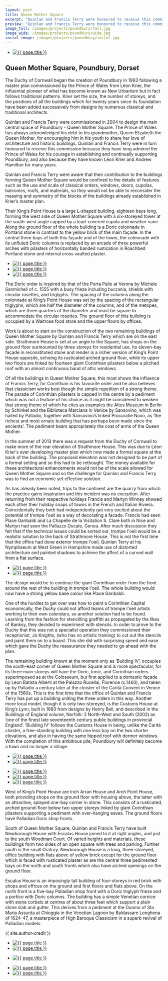 ```yaml
---
layout: post
title: Queen Mother Square
excerpt: "Quinlan and Francis Terry were honoured to receive this commission because they have long admired the Prince of Wales for his courage in establishing and continually supporting Poundbury."
preview: "Quinlan and Francis Terry were honoured to receive this commission because they have long admired the Prince of Wales for his courage in establishing and continually supporting Poundbury."
image_tall: /images/projects/poundbury/tall.jpg
image_wide: /images/projects/poundbury/wide.jpg
social_image: /images/projects/poundbury/social.jpg
---
```


<ul class="list">
	<li class="full">
		<a class="fancybox" rel="group" href="/images/projects/poundbury/01.jpg">
			<img src="/images/projects/poundbury/thumbs/01.jpg" alt="{{ page.title }}" />
		</a>
	</li>
</ul>

<h2>Queen Mother Square, Poundbury, Dorset</h2>
<p>
	The Duchy of Cornwall began the creation of Poundbury in 1993 following a master plan commissioned by the Prince of Wales from Léon Krier, the influential pioneer of what has become known as New Urbanism but in fact follows traditional patterns. Krier set the size, the number of storeys, and the positions of all the buildings which for twenty years since its foundation have been added successively from designs by numerous classical and traditional architects.
</p><p>
	Quinlan and Francis Terry were commissioned in 2004 to design the main central space of Poundbury - Queen Mother Square. The Prince of Wales has always acknowledged his debt to his grandmother, Queen Elizabeth the Queen Mother, for encouraging him in his youth to share her love of architecture and historic buildings. Quinlan and Francis Terry were in turn honoured to receive this commission because they have long admired the Prince of Wales for his courage in establishing and continually supporting Poundbury, and also because they have known Léon Krier and Andrew Hamilton for many years.
</p><p>
	Quinlan and Francis Terry were aware that their contribution to the buildings forming Queen Mother Square would be confined to the details of features such as the use and scale of classical orders, windows, doors, cupolas, balconies, roofs, and materials, so they would not be able to reconsider the massing and symmetry of the blocks of the buildings already established in Krier’s master plan.
</p><p>
	Their King’s Point House is a large L-shaped building, eighteen bays long, forming the west side of Queen Mother Square with a six-storeyed tower at the south-west angle capped by a lead-covered cupola and weather vane. Along the ground floor of the whole building is a Doric colonnade in Portland stone in contrast to the yellow brick of the main façade. In the central three bays of both this façade and of the tower, the colonnade with its unfluted Doric columns is replaced by an arcade of three powerful arches with pilasters of horizontally banded rustication in Roachbed Portland stone and  internal cross vaulted plaster.
</p>

<ul class="list">
	<li class="third">
		<a class="fancybox" rel="group" href="/images/projects/poundbury/02.jpg">
			<img src="/images/projects/poundbury/thumbs/02.jpg" alt="{{ page.title }}" />
		</a>
	</li>
	<li class="third">
		<a class="fancybox" rel="group" href="/images/projects/poundbury/03.jpg">
			<img src="/images/projects/poundbury/thumbs/03.jpg" alt="{{ page.title }}" />
		</a>
	</li>
	<li class="third">
		<a class="fancybox" rel="group" href="/images/projects/poundbury/04.jpg">
			<img src="/images/projects/poundbury/thumbs/04.jpg" alt="{{ page.title }}" />
		</a>
	</li>
</ul>

<p>
	The Doric order is inspired by that of the Porta Palio at Verona by Michele Sanmicheli of c. 1555 with a busy frieze including bucrania, shields with circular rosettes, and triglyphs. The spacing of the columns along the colonnade at King’s Point House was set by the spacing of the rectangular triglyphs, which are half  the diameter of the columns, and of the metopes, which are three quarters of the diameter and must be square to accommodate the circular rosettes. The ground floor of this building is occupied by a Waitrose food store and the upper floors by offices.
</p><p>
	Work is about to start on the construction of the two remaining buildings of Queen Mother Square by Quinlan and Francis Terry which are on the east side. Strathmore House is set at an angle to the Square, has shops on the ground floor surmounted by three storeys for residential use. Its eleven-bay façade in reconstituted stone and render is a richer version of King’s Point House opposite, echoing its rusticated arched ground floor, while its upper two floors are linked by fourteen giant Corinthian pilasters  below a pitched roof with an almost continuous band of attic windows.
</p><p>
	Of all the buildings in Queen Mother Square, this most shows the influence of Francis Terry, for Corinthian is his favourite order and he also believes that classicism works best though the simple repetition of a strong theme. The parade of Corinthian pilasters is capped in the centre by a pediment which was not a feature of his choice as it might be considered to weaken that strong theme of which he cites as examples the Altes Museum in Berlin by Schinkel and the Biblioteca Marciana in Venice by Sansovino, which was hailed by Palladio, together with Sansovino’s linked Procuratie Novo, as ‘the richest and most ornate building that has perhaps been made since the ancients’. The pediment bears appropriately the coat of arms of the Queen Mother.
</p><p>
	In the summer of 2013 there was a request from the Duchy of Cornwall to make more of the rear elevation of Strathmore House. This was due to Léon Krier's ever developing master plan which now made a formal square at the back of the building.  The proposed elevation was not designed to be part of a formal setting and so this had to be rethought.  The money available for these architectural enhancements would not be of the scale allowed for Queen Mother Square and so the challenge for Quinlan and Francis Terry was to find an economic yet effective solution.
</p><p>
	As has already been noted, trips to the continent are the quarry from which the practice gains inspiration and this incident was no exception.  After returning from their respective holidays Francis and Martyn Winney showed each other their holiday snaps of towns in the French and Italian Riviera. Coincidentally they both had independently got very excited about the potential of trompe l'oeil as a way of decorating a facade. Francis had seen Place Garibaldi and La Chapelle de la Visitation S. Clare both in Nice and Martyn had seen the Pallazzo Ducale, Genoa.  After much discussion they felt that if the technical issues could be sorted out, trompe l'oeil would be a realistic solution to the back of Strathmore House.  This is not the first time that the office had done exterior trompe l'oeil, Quinlan Terry at his Nymphaeum at West Green in Hampshire made use of distorted architecture and painted shadows to achieve the affect of a curved wall from a flat surface.
</p>

<ul class="list">
	<li class="half">
		<a class="fancybox" rel="group" href="/images/projects/poundbury/05.jpg">
			<img src="/images/projects/poundbury/thumbs/05.jpg" alt="{{ page.title }}" />
		</a>
	</li>
	<li class="half">
		<a class="fancybox" rel="group" href="/images/projects/poundbury/06.jpg">
			<img src="/images/projects/poundbury/thumbs/06.jpg" alt="{{ page.title }}" />
		</a>
	</li>
</ul>

<p>
	The design would be to continue the giant Corinthian order from the front around the rest of the building in trompe l'oeil.  The whole building would now have a strong yellow base colour like Place Garibaldi.
</p><p>
	One of the hurdles to get over was how to paint a Corinthian Capital economically, the Duchy could not afford teams of trompe l'oeil artists working to their own calendars, so another solution had to be found.  Learning from the fashion for stencilling graffitti as propagated by the likes of Banksy, they decided to experiment with stencils.  In order to prove to the Duchy that this was not a specialist operation they commissioned their receptionist, Jo Knights, (who has no artistic training) to cut out the stencils and paint them on to a board.  This she did with surprising speed and ease which gave the Duchy the reassurance they needed to go ahead with the plan.
</p><p>
	The remaining building known at the moment only as ‘Building IV’, occupies the south-east corner of Queen Mother Square and is more spectacular, for its three main storeys will have the Doric, Ionic, and Corinthian orders superimposed as at the Colosseum, but first applied to a domestic façade by Leon Batista Alberti at the Palazzo Rucellai, Florence (c.1460), and taken up by Palladio a century later at  the cloister of the Carità Convent in Venice of the 1560s. This is the first time that the office of Quinlan and Francis Terry has put up a building uniting the three orders in this way. Another more local model, though it is only two-storeyed, is the Customs House at King’s Lynn, built in 1683 from designs by Henry Bell, and described in the Buildings of England volume, Norfolk: 2 North-West and South (2002) as ‘one of the finest late seventeenth century public buildings in provincial England’. ‘Building IV’ follows the Customs House in being, unlike the Carità cloister, a free-standing building with one less bay on the two shorter elevations, and also in having the same hipped roof with dormer windows. With the completion of this ambitious pile, Poundbury will definitely become a town and no longer a village.
</p>

<ul class="list">
	<li class="half">
		<a class="fancybox" rel="group" href="/images/projects/poundbury/08.jpg">
			<img src="/images/projects/poundbury/thumbs/08.jpg" alt="{{ page.title }}" />
		</a>
	</li>
	<li class="half">
		<a class="fancybox" rel="group" href="/images/projects/poundbury/09.jpg">
			<img src="/images/projects/poundbury/thumbs/09.jpg" alt="{{ page.title }}" />
		</a>
	</li>
</ul>

<ul class="list">
	<li class="third">
		<a class="fancybox" rel="group" href="/images/projects/poundbury/07.jpg">
			<img src="/images/projects/poundbury/thumbs/07.jpg" alt="{{ page.title }}" />
		</a>
	</li>
	<li class="third">
		<a class="fancybox" rel="group" href="/images/projects/poundbury/10.jpg">
			<img src="/images/projects/poundbury/thumbs/10.jpg" alt="{{ page.title }}" />
		</a>
	</li>
	<li class="third">
		<a class="fancybox" rel="group" href="/images/projects/poundbury/11.jpg">
			<img src="/images/projects/poundbury/thumbs/11.jpg" alt="{{ page.title }}" />
		</a>
	</li>
</ul>

<p>
	West of King’s Point House are Inch Arran House and Arch Point House, both providing shops on the ground floor with housing above, the latter with an attractive, splayed one-bay corner in stone. This consists of a rusticated, arched ground-floor below two upper storeys linked by giant Corinthian pilasters supporting a pediment with over-hanging eaves. The ground floors have Palladian Doric shop fronts.
</p><p>
	South of Queen Mother Square, Quinlan and Francis Terry have built Newborough House with Escalus House joined to it at right angles, and just to the south Woodman Court. Of varied heights and materials, these buildings form two sides of an open square with trees and  parking. Further south is the small Oratory. Newborough House is a long, three-storeyed, office building with flats above of yellow brick except for the ground floor which is faced with  rusticated plaster as are the central three pedimented bays on the north and south fronts which also have arched openings on the ground floor.
</p><p>
	Escalus House is an imposingly tall building of four-storeys in red brick with shops and offices on the ground and first floors and flats above. On the north front is a five-bay Palladian shop front with a Doric triglyph frieze and a portico with Doric columns. The building has a simple Venetian cornice with stone corbels at centres of about three feet which support a plain stone slab and gutter. This derives from a pediment at the Duomo of Sta Maria Assunta at Chioggia in the Venetian Lagoon by Baldassare Longhena of 1624-47, a masterpiece of High Baroque Classicism in a superb revival of Palladian models.
</p>
{{ site.author-credit }}

<ul class="list">
	<li class="half">
		<a class="fancybox" rel="group" href="/images/projects/poundbury/13.jpg">
			<img src="/images/projects/poundbury/thumbs/13.jpg" alt="{{ page.title }}" />
		</a>
	</li>
	<li class="half">
		<a class="fancybox" rel="group" href="/images/projects/poundbury/15.jpg">
			<img src="/images/projects/poundbury/thumbs/15.jpg" alt="{{ page.title }}" />
		</a>
	</li>
</ul>

<ul class="list">
	<li class="full">
		<a class="fancybox" rel="group" href="/images/projects/poundbury/16.jpg">
			<img src="/images/projects/poundbury/16.jpg" alt="{{ page.title }}" />
		</a>
	</li>
</ul>

<ul class="list">
	<li class="half">
		<a class="fancybox" rel="group" href="/images/projects/poundbury/12.jpg">
			<img src="/images/projects/poundbury/thumbs/12.jpg" alt="{{ page.title }}" />
		</a>
	</li>
	<li class="half">
		<a class="fancybox" rel="group" href="/images/projects/poundbury/14.jpg">
			<img src="/images/projects/poundbury/thumbs/14.jpg" alt="{{ page.title }}" />
		</a>
	</li>
</ul>